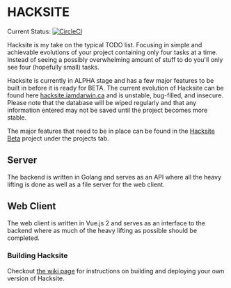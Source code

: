 # HACKSITE

Current Status: [![CircleCI](https://circleci.com/gh/darwinfroese/hacksite/tree/master.svg?style=svg)](https://circleci.com/gh/darwinfroese/hacksite/tree/master)

Hacksite is my take on the typical TODO list. Focusing in simple and achievable evolutions of your project containing only four tasks at a time. Instead of seeing a possibly overwhelming amount of stuff to do you'll only see four (hopefully small) tasks.

Hacksite is currently in ALPHA stage and has a few major features to be built in before it is ready for BETA. The current evolution of Hacksite can be found here [hacksite.iamdarwin.ca](http://hacksite.iamdarwin.ca) and is unstable, bug-filled, and insecure. Please note that the database will be wiped regularly and that any information entered may not be saved until the project becomes more stable.

The major features that need to be in place can be found in the [Hacksite Beta](https://github.com/darwinfroese/hacksite/projects/1) project under the projects tab.


## Server

The backend is written in Golang and serves as an API where all the heavy lifting is done as well as a file server for the web client.

## Web Client

The web client is written in Vue.js 2 and serves as an interface to the backend where as much of the heavy lifting as possible should be completed.

### Building Hacksite

Checkout [the wiki page](https://github.com/darwinfroese/hacksite/wiki/building) for instructions on building and deploying your own version of Hacksite.
